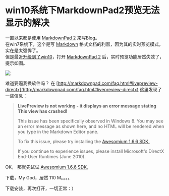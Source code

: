 # win10系统下MarkdownPad2预览无法显示的解决

一直以来都是使用 [MarkdownPad 2](http://markdownpad.com/) 来写Blog。<br />
在win7系统下，这个是写 [Markdown](http://www.baidu.com/s?wd=Markdown&ie=UTF-8) 格式文档的利器，因为其的实时预览模式，实在是太强悍了。  
但是最近[升级到了win10](http://easun.org/blog/archives/windows_10_is_coming.html)，打开 [MarkdownPad 2](http://markdownpad.com/) 后，实时预览功能居然失效了，提示如图。

![](http://i.imgur.com/28AEzhH.png) 

难道要逼我换软件吗？ 在 [http://markdownpad.com/faq.html#livepreview-directx](http://markdownpad.com/faq.html#livepreview-directx) 这里发现了一些信息：

> **LivePreview is not working - it displays an error message stating This view has crashed!**
> 
> This issue has been specifically observed in Windows 8. You may see an error message as shown here, and no HTML will be rendered when you type in the Markdown Editor pane.
> 
> To fix this issue, please try installing the [Awesomium 1.6.6 SDK.](http://markdownpad.com/download/awesomium_v1.6.6_sdk_win.exe)
> 
> If you continue to experience issues, please install Microsoft's DirectX End-User Runtimes (June 2010).

OK， 那就先试试 [Awesomium 1.6.6 SDK.](http://markdownpad.com/download/awesomium_v1.6.6_sdk_win.exe)

下载，My God，居然 110 M。。。。

下载安装，再次打开，一切正常：） 
